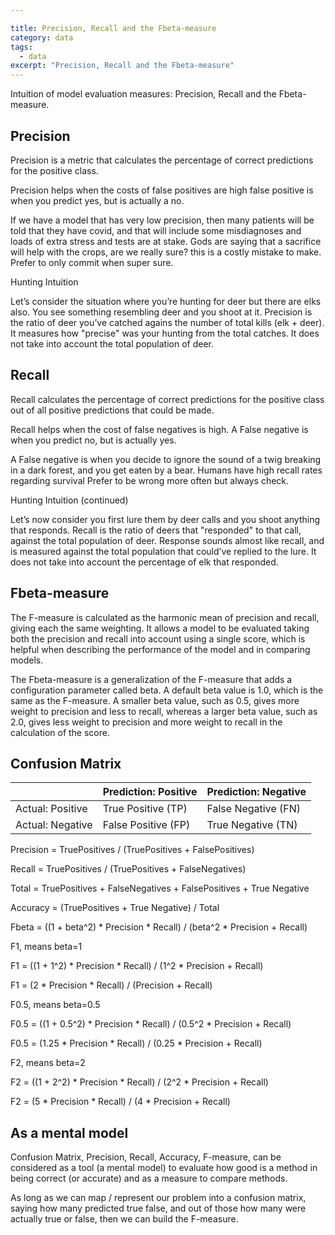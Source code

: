 ```yaml
---

title: Precision, Recall and the Fbeta-measure
category: data
tags:
  - data
excerpt: "Precision, Recall and the Fbeta-measure"
---
```


Intuition of model evaluation measures: Precision, Recall and the Fbeta-measure.

## Precision

Precision is a metric that calculates the percentage of correct predictions for the positive class.

Precision helps when the costs of false positives are high
false positive is when you predict yes, but is actually a no.

If we have a model that has very low precision, then many patients will be told that they have covid, and that will include some misdiagnoses and loads of extra stress and tests are at stake.
Gods are saying that a sacrifice will help with the crops, are we really sure? this is a costly mistake to make.
Prefer to only commit when super sure.

Hunting Intuition

Let’s consider the situation where you’re hunting for deer but there are elks also. You see something resembling deer and you shoot at it. Precision is the ratio of deer you’ve catched agains the number of total kills (elk + deer). It measures how "precise" was your hunting from the total catches. It does not take into account the total population of deer.


## Recall

Recall calculates the percentage of correct predictions for the positive class out of all positive predictions that could be made.

Recall helps when the cost of false negatives is high.
A False negative is when you predict no, but is actually yes.

A False negative is when you decide to ignore the sound of a twig breaking in a dark forest, and you get eaten by a bear.
Humans have high recall rates regarding survival
Prefer to be wrong more often but always check.

Hunting Intuition (continued)

Let’s now consider you first lure them by deer calls and you shoot anything that responds. Recall is the ratio of deers that "responded" to that call, against the total population of deer. Response sounds almost like recall, and is measured against the total population that could’ve replied to the lure. It does not take into account the percentage of elk that responded.



##  Fbeta-measure

The F-measure is calculated as the harmonic mean of precision and recall, giving each the same weighting. It allows a model to be evaluated taking both the precision and recall into account using a single score, which is helpful when describing the performance of the model and in comparing models.

The Fbeta-measure is a generalization of the F-measure that adds a configuration parameter called beta. A default beta value is 1.0, which is the same as the F-measure. A smaller beta value, such as 0.5, gives more weight to precision and less to recall, whereas a larger beta value, such as 2.0, gives less weight to precision and more weight to recall in the calculation of the score.


## Confusion Matrix


|                  | Prediction: Positive | Prediction: Negative |
|------------------|----------------------|----------------------|
| Actual: Positive | True Positive (TP)   | False Negative (FN)  |
| Actual: Negative | False Positive (FP)  | True Negative (TN)   |



Precision = TruePositives / (TruePositives + FalsePositives)

Recall = TruePositives / (TruePositives + FalseNegatives)

Total = TruePositives + FalseNegatives + FalsePositives + True Negative

Accuracy = (TruePositives + True Negative) / Total

Fbeta = ((1 + beta^2) * Precision * Recall) / (beta^2 * Precision + Recall)

F1, means beta=1

F1 = ((1 + 1^2) * Precision * Recall) / (1^2 * Precision + Recall)

F1 = (2 * Precision * Recall) / (Precision + Recall)

F0.5, means beta=0.5 

F0.5 = ((1 + 0.5^2) * Precision * Recall) / (0.5^2 * Precision + Recall)

F0.5 = (1.25 * Precision * Recall) / (0.25 * Precision + Recall)

F2, means beta=2 

F2 = ((1 + 2^2) * Precision * Recall) / (2^2 * Precision + Recall)

F2 = (5 * Precision * Recall) / (4 * Precision + Recall)


## As a mental model

Confusion Matrix, Precision, Recall, Accuracy, F-measure, can be considered as a tool (a mental model) to evaluate how good is a method in being correct (or accurate) and as a measure to compare methods. 

As long as we can map / represent our problem into a confusion matrix, saying how many predicted true false, and out of those how many were actually true or false, then we can build the F-measure.
